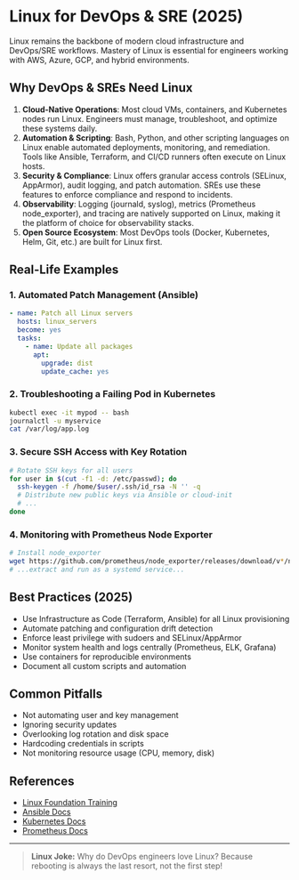 # Linux for DevOps & SRE (2025)

Linux remains the backbone of modern cloud infrastructure and DevOps/SRE workflows. Mastery of Linux is essential for engineers working with AWS, Azure, GCP, and hybrid environments.

## Why DevOps & SREs Need Linux

1. **Cloud-Native Operations**: Most cloud VMs, containers, and Kubernetes nodes run Linux. Engineers must manage, troubleshoot, and optimize these systems daily.
2. **Automation & Scripting**: Bash, Python, and other scripting languages on Linux enable automated deployments, monitoring, and remediation. Tools like Ansible, Terraform, and CI/CD runners often execute on Linux hosts.
3. **Security & Compliance**: Linux offers granular access controls (SELinux, AppArmor), audit logging, and patch automation. SREs use these features to enforce compliance and respond to incidents.
4. **Observability**: Logging (journald, syslog), metrics (Prometheus node_exporter), and tracing are natively supported on Linux, making it the platform of choice for observability stacks.
5. **Open Source Ecosystem**: Most DevOps tools (Docker, Kubernetes, Helm, Git, etc.) are built for Linux first.

## Real-Life Examples

### 1. Automated Patch Management (Ansible)

```yaml
- name: Patch all Linux servers
  hosts: linux_servers
  become: yes
  tasks:
    - name: Update all packages
      apt:
        upgrade: dist
        update_cache: yes
```

### 2. Troubleshooting a Failing Pod in Kubernetes

```bash
kubectl exec -it mypod -- bash
journalctl -u myservice
cat /var/log/app.log
```

### 3. Secure SSH Access with Key Rotation

```bash
# Rotate SSH keys for all users
for user in $(cut -f1 -d: /etc/passwd); do
  ssh-keygen -f /home/$user/.ssh/id_rsa -N '' -q
  # Distribute new public keys via Ansible or cloud-init
  # ...
done
```

### 4. Monitoring with Prometheus Node Exporter

```bash
# Install node_exporter
wget https://github.com/prometheus/node_exporter/releases/download/v*/node_exporter-*.linux-amd64.tar.gz
# ...extract and run as a systemd service...
```

## Best Practices (2025)

- Use Infrastructure as Code (Terraform, Ansible) for all Linux provisioning
- Automate patching and configuration drift detection
- Enforce least privilege with sudoers and SELinux/AppArmor
- Monitor system health and logs centrally (Prometheus, ELK, Grafana)
- Use containers for reproducible environments
- Document all custom scripts and automation

## Common Pitfalls

- Not automating user and key management
- Ignoring security updates
- Overlooking log rotation and disk space
- Hardcoding credentials in scripts
- Not monitoring resource usage (CPU, memory, disk)

## References

- [Linux Foundation Training](https://training.linuxfoundation.org/)
- [Ansible Docs](https://docs.ansible.com/)
- [Kubernetes Docs](https://kubernetes.io/docs/)
- [Prometheus Docs](https://prometheus.io/docs/)

---

> **Linux Joke:**
> Why do DevOps engineers love Linux? Because rebooting is always the last resort, not the first step!
